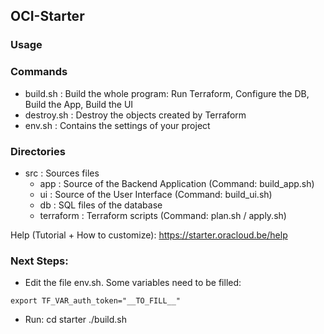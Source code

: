 ## OCI-Starter
### Usage 

### Commands
- build.sh      : Build the whole program: Run Terraform, Configure the DB, Build the App, Build the UI
- destroy.sh    : Destroy the objects created by Terraform
- env.sh        : Contains the settings of your project

### Directories
- src           : Sources files
    - app       : Source of the Backend Application (Command: build_app.sh)
    - ui        : Source of the User Interface (Command: build_ui.sh)
    - db        : SQL files of the database
    - terraform : Terraform scripts (Command: plan.sh / apply.sh)

Help (Tutorial + How to customize): https://starter.oracloud.be/help

### Next Steps:
- Edit the file env.sh. Some variables need to be filled:
```
export TF_VAR_auth_token="__TO_FILL__"
```

- Run:
  cd starter
  ./build.sh
